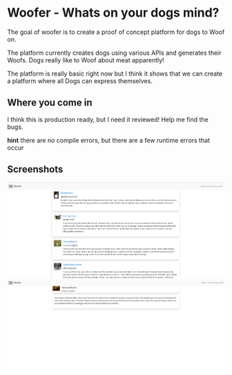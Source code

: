 # Woofer - Whats on your dogs mind?

The goal of woofer is to create a proof of concept platform for dogs to Woof on.

The platform currently creates dogs using various APIs and generates their Woofs. Dogs really like to Woof about meat apparently!

The platform is really basic right now but I think it shows that we can create a platform where all Dogs can express themselves.

## Where you come in
I think this is production ready, but I need it reviewed! Help me find the bugs.

**hint** there are no compile errors, but there are a few runtime errors that occur

## Screenshots
![main_screen](screenshots/main.png)
![profile_page](screenshots/profile_page.png) 
